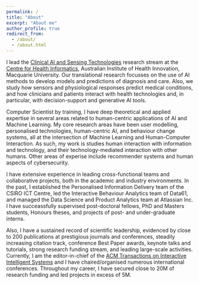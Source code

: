 ```yaml
---
permalink: /
title: "About"
excerpt: "About me"
author_profile: true
redirect_from: 
  - /about/
  - /about.html
---
```



<p>I lead the <a href="https://www.mq.edu.au/research/research-centres-groups-and-facilities/healthy-people/centres/australian-institute-of-health-innovation/Research-Streams/Clinical-AI-and-Sensing-Technologies" target="_blank">Clinical AI and Sensing Technologies</a> research stream at the <a href="https://www.mq.edu.au/research/research-centres-groups-and-facilities/healthy-people/centres/australian-institute-of-health-innovation/aihi-research-centres/health-informatics" target="_blank">Centre for Health Informatics</a>, Australian Institute of Health Innovation, Macquarie University. Our translational research focusses on the use of AI methods to develop models and predictions of diagnosis and care. Also, we study how sensors and physiological responses predict medical conditions, and how clinicians and patients interact with health technologies and, in particular, with decision-support and generative AI tools.</p>

<p>Computer Scientist by training, I have deep theoretical and applied expertise in several areas related to human-centric applications of AI and Machine Learning. My core research areas have been user modelling, personalised technologies, human-centric AI, and behaviour change systems, all at the intersection of Machine Learning and Human-Computer Interaction. As such, my work is studies human interaction with information and technology, and their technology-mediated interaction with other humans. Other areas of experise include recommender systems and human aspects of cybersecurity.</p> 

<p>I have extensive experience in leading cross-functional teams and collaborative projects, both in the academic and industry environments. In the past, I established the Personalised Information Delivery team of the CSIRO ICT Centre, led the Interactive Behaviour Analytics team of Data61, and managed the Data Science and Product Analytics team at Atlassian Inc. I have succeassfully supervised post-doctoral fellows, PhD and Masters students, Honours theses, and projects of post- and under-graduate interns.</p>

<p>Also, I have a sustained record of scientific leadership, evidenced by close to 200 publications at prestigious journals and conferences, steadily increasing citation track, conference Best Paper awards, keynote talks and tutorials, strong research funding stream, and leading large-scale  activities. Currently, I am the editor-in-chief of the <a href="https://dl.acm.org/journal/tiis" target="_blank">ACM Transactions on Interactive Intelligent Systems</a> and I have chaired/organised numerous international conferences. Throughout my career, I have secured close to 20M of research funding and led projects in excess of 5M.</p>
